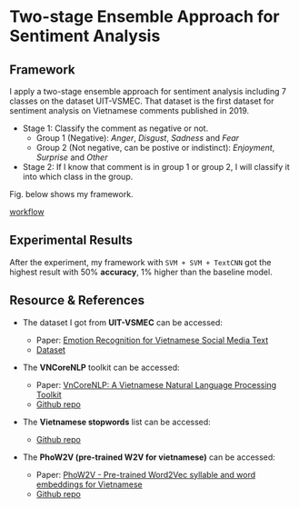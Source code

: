 # Two-stage Ensemble Approach for Sentiment Analysis

## Framework
I apply a two-stage ensemble approach for sentiment analysis including 7 classes on the dataset UIT-VSMEC. That dataset is the first dataset for sentiment analysis on Vietnamese comments published in 2019.
- Stage 1: Classify the comment as negative or not.
    - Group 1 (Negative): _Anger_, _Disgust_, _Sadness_ and _Fear_
    - Group 2 (Not negative, can be postive or indistinct): _Enjoyment_, _Surprise_ and _Other_
- Stage 2: If I know that comment is in group 1 or group 2, I will classify it into which class in the group.

Fig. below shows my framework.

[workflow](imgs/framework.png)

## Experimental Results
After the experiment, my framework with `SVM + SVM + TextCNN` got the highest result with 50% __accuracy__, 1% higher than the baseline model.

## Resource & References
- The dataset I got from __UIT-VSMEC__ can be accessed:
    * Paper: [Emotion Recognition for Vietnamese Social Media Text](https://arxiv.org/pdf/1911.09339.pdf) 
    * [Dataset](https://drive.google.com/drive/folders/1HooABJyrddVGzll7fgkJ6VzkG_XuWfRu?fbclid=IwAR1eL-CXsOBYeZHk7GCmBMvLniTtoHTq8oNSvjSErTUAVelbJPjRu4lrzzE)

- The __VNCoreNLP__ toolkit can be accessed:
    * Paper: [VnCoreNLP: A Vietnamese Natural Language Processing Toolkit](https://aclanthology.org/N18-5012.pdf)
    * [Github repo](https://github.com/vncorenlp/VnCoreNLP)

- The __Vietnamese stopwords__ list can be accessed:
    * [Github repo](https://github.com/stopwords/vietnamese-stopwords)

- The __PhoW2V (pre-trained W2V for vietnamese)__ can be accessed:
    * Paper: [PhoW2V - Pre-trained Word2Vec syllable and word embeddings for Vietnamese](https://aclanthology.org/2020.findings-emnlp.364.pdf)
    * [Github repo](https://github.com/datquocnguyen/PhoW2V)